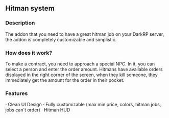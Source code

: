 ## Hitman system
### Description
The addon that you need to have a great hitman job on your DarkRP server, the addon is completely customizable and simplistic.
### How does it work?
To make a contract, you need to approach a special NPC. In it, you can select a person and enter the order amount. Hitmans have available orders displayed in the right corner of the screen, when they kill someone, they immediately get the amount for the order in their pocket.
### Features
· Clean UI Design
· Fully customizable (max min price, colors, hitman jobs, jobs can't order)
· Hitman HUD
